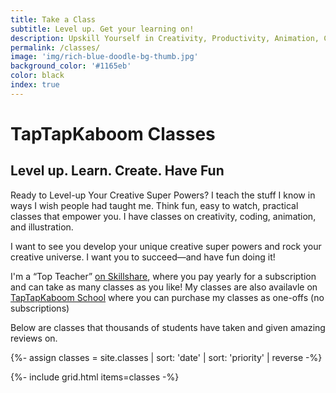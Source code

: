 ```yaml
---
title: Take a Class
subtitle: Level up. Get your learning on!
description: Upskill Yourself in Creativity, Productivity, Animation, Coding & Illustration.
permalink: /classes/
image: 'img/rich-blue-doodle-bg-thumb.jpg'
background_color: '#1165eb'
color: black
index: true
---
```

<h1>TapTapKaboom Classes</h1>
<h2>Level up. Learn. Create. Have Fun</h2>

Ready to Level-up Your Creative Super Powers? I teach the stuff I know in ways I wish people had taught me. Think fun, easy to watch, practical classes that empower you. I have classes on creativity, coding, animation, and illustration.

I want to see you develop your unique creative super powers and rock your creative universe. I want you to succeed—and have fun doing it!

<p>I'm a “Top Teacher” <a href="https://ttkb.me/sk">on Skillshare</a>, where you pay yearly for a subscription and can take as many classes as you like! My classes are also availavle on <a href="https://ttkb.me/school">TapTapKaboom School</a> where you can purchase my classes as one-offs (no subscriptions)</p>

<p>Below are classes that thousands of students have taken and given amazing reviews on.</p>

{%- assign classes = site.classes | sort: 'date' | sort: 'priority' | reverse -%}

{%- include grid.html items=classes -%}